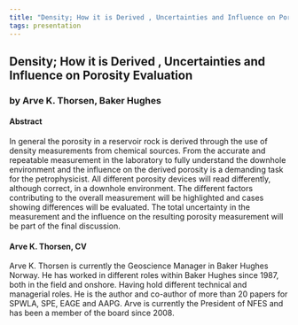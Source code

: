 ```yaml
---
title: "Density; How it is Derived , Uncertainties and Influence on Porosity Evaluation"
tags: presentation 
---
```



		
<h2>
Density;  How it is Derived , Uncertainties and Influence on Porosity Evaluation
</h2>

 



		
<h3>
by Arve K. Thorsen, Baker Hughes
</h3>

 



		
<h4>
Abstract
</h4>



		

		
<p>
In general the porosity in a reservoir rock is derived through the use of density measurements from chemical sources. From the accurate and repeatable measurement in the laboratory to fully understand the downhole environment and the influence on the derived porosity is a demanding task for the petrophysicist. All different porosity devices will read differently, although correct, in a downhole environment. The different factors contributing to the overall measurement will be highlighted and cases showing differences will be evaluated. The total uncertainty in the measurement and the influence on the resulting porosity measurement will be part of the final discussion.  

</p>





		
<h4>
Arve K. Thorsen, CV
</h4>





		
<p>
Arve K. Thorsen is currently the Geoscience Manager in Baker Hughes Norway. He has worked in different roles within Baker Hughes since 1987, both in the field and onshore. Having hold different technical and managerial roles. He is the author and co-author of more than 20 papers for SPWLA, SPE, EAGE and AAPG.  Arve is currently the President of NFES and has been a member of the board since 2008.
</p>



		

